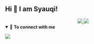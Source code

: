 ## Hi 👋 I am Syauqi!
<div align="center">
<a href="https://github.com/syauqqii">
<img src="https://github-readme-stats.vercel.app/api?username=syauqqii&show_icons=true&layout=compact&langs_count=7&hide=html&bg_color=0D1117&text_color=c9d1d9&icon_color=ff3860&title_color=00ffff&hide_border=true"/>
<a href="https://github.com/syauqqii">
<img src="https://github-readme-stats.vercel.app/api/top-langs/?username=syauqqii&layout=compact&langs_count=7&hide=html&bg_color=0D1117&text_color=c9d1d9&icon_color=ff3860&title_color=00ffff&hide_border=true)"/>
</a>        
</div>
<details open>

<summary>🤝 <b>To connect with me<b></summary>

<p align = "center">
  


[<img src = "https://img.shields.io/badge/instagram-%23E4405F.svg?&style=for-the-badge&logo=instagram&logoColor=white">](https://www.instagram.com/syaauqqii/)

